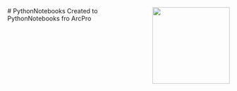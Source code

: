 <img width="175" align="right" src="https://github.com/user-attachments/assets/3d867e21-deed-4fcb-95b0-1856dad3ea1d"/>
# PythonNotebooks
Created to PythonNotebooks fro ArcPro
